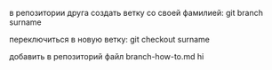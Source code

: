 в репозитории друга создать ветку со своей фамилией: git branch surname

переключиться в новую ветку: git checkout surname

добавить в репозиторий файл branch-how-to.md
hi
